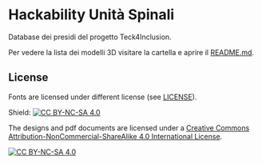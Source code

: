 # Hackability Unità Spinali
Database dei presidi del progetto Teck4Inclusion.

Per vedere la lista dei modelli 3D visitare la cartella e aprire il [README.md](Presidi/README.md).

## License

Fonts are licensed under different license (see [LICENSE](LICENSE.md)).


Shield: [![CC BY-NC-SA 4.0][cc-by-nc-sa-shield]][cc-by-nc-sa]

The designs and pdf documents are licensed under a
[Creative Commons Attribution-NonCommercial-ShareAlike 4.0 International License][cc-by-nc-sa].

[![CC BY-NC-SA 4.0][cc-by-nc-sa-image]][cc-by-nc-sa]

[cc-by-nc-sa]: http://creativecommons.org/licenses/by-nc-sa/4.0/
[cc-by-nc-sa-image]: https://licensebuttons.net/l/by-nc-sa/4.0/88x31.png
[cc-by-nc-sa-shield]: https://img.shields.io/badge/License-CC%20BY--NC--SA%204.0-lightgrey.svg
